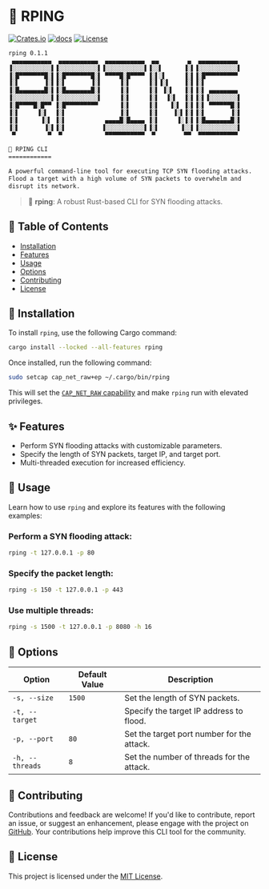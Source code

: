 # 🌊 RPING

[![Crates.io](https://img.shields.io/crates/v/rping.svg)](https://crates.io/crates/rping)
[![docs](https://docs.rs/rping/badge.svg)](https://docs.rs/rping/)
[![License](https://img.shields.io/badge/license-MIT-blue.svg)](LICENSE)

```sh
rping 0.1.1
 ▄▄▄▄▄▄▄▄▄▄▄  ▄▄▄▄▄▄▄▄▄▄▄  ▄▄▄▄▄▄▄▄▄▄▄  ▄▄        ▄  ▄▄▄▄▄▄▄▄▄▄▄ 
▐░░░░░░░░░░░▌▐░░░░░░░░░░░▌▐░░░░░░░░░░░▌▐░░▌      ▐░▌▐░░░░░░░░░░░▌
▐░█▀▀▀▀▀▀▀█░▌▐░█▀▀▀▀▀▀▀█░▌ ▀▀▀▀█░█▀▀▀▀ ▐░▌░▌     ▐░▌▐░█▀▀▀▀▀▀▀▀▀ 
▐░▌       ▐░▌▐░▌       ▐░▌     ▐░▌     ▐░▌▐░▌    ▐░▌▐░▌          
▐░█▄▄▄▄▄▄▄█░▌▐░█▄▄▄▄▄▄▄█░▌     ▐░▌     ▐░▌ ▐░▌   ▐░▌▐░▌ ▄▄▄▄▄▄▄▄ 
▐░░░░░░░░░░░▌▐░░░░░░░░░░░▌     ▐░▌     ▐░▌  ▐░▌  ▐░▌▐░▌▐░░░░░░░░▌
▐░█▀▀▀▀█░█▀▀ ▐░█▀▀▀▀▀▀▀▀▀      ▐░▌     ▐░▌   ▐░▌ ▐░▌▐░▌ ▀▀▀▀▀▀█░▌
▐░▌     ▐░▌  ▐░▌               ▐░▌     ▐░▌    ▐░▌▐░▌▐░▌       ▐░▌
▐░▌      ▐░▌ ▐░▌           ▄▄▄▄█░█▄▄▄▄ ▐░▌     ▐░▐░▌▐░█▄▄▄▄▄▄▄█░▌
▐░▌       ▐░▌▐░▌          ▐░░░░░░░░░░░▌▐░▌      ▐░░▌▐░░░░░░░░░░░▌
 ▀         ▀  ▀            ▀▀▀▀▀▀▀▀▀▀▀  ▀        ▀▀  ▀▀▀▀▀▀▀▀▀▀▀ 

🌊 RPING CLI
============

A powerful command-line tool for executing TCP SYN flooding attacks.
Flood a target with a high volume of SYN packets to overwhelm and
disrupt its network.
```

> 🚀 **rping**: A robust Rust-based CLI for SYN flooding attacks.

## 📖 Table of Contents

- [Installation](#-installation)
- [Features](#-features)
- [Usage](#-usage)
- [Options](#-options)
- [Contributing](#-contributing)
- [License](#-license)

## 🚀 Installation

To install `rping`, use the following Cargo command:

```bash
cargo install --locked --all-features rping
```

Once installed, run the following command:

```bash
sudo setcap cap_net_raw+ep ~/.cargo/bin/rping
```

This will set the [`CAP_NET_RAW` capability](https://man7.org/linux/man-pages/man7/capabilities.7.html) and make `rping` run with elevated privileges.

## ✨ Features

- Perform SYN flooding attacks with customizable parameters.
- Specify the length of SYN packets, target IP, and target port.
- Multi-threaded execution for increased efficiency.

## 🚗 Usage

Learn how to use `rping` and explore its features with the following examples:

### Perform a SYN flooding attack:

```bash
rping -t 127.0.0.1 -p 80
```

### Specify the packet length:

```bash
rping -s 150 -t 127.0.0.1 -p 443
```

### Use multiple threads:

```bash
rping -s 1500 -t 127.0.0.1 -p 8080 -h 16
```

## 🎨 Options

| Option                   | Default Value | Description                                              |
|--------------------------|---------------|----------------------------------------------------------|
| `-s, --size`             | `1500`        | Set the length of SYN packets.                            |
| `-t, --target`           |               | Specify the target IP address to flood.                  |
| `-p, --port`             | `80`          | Set the target port number for the attack.               |
| `-h, --threads`          | `8`           | Set the number of threads for the attack.                |

## 🤝 Contributing

Contributions and feedback are welcome! If you'd like to contribute, report an issue, or suggest an enhancement, please engage with the project on [GitHub](https://github.com/wiseaidev/rping).
Your contributions help improve this CLI tool for the community.

## 📄 License

This project is licensed under the [MIT License](LICENSE).
